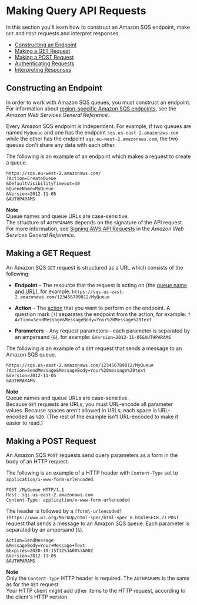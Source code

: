 # Making Query API Requests<a name="sqs-making-api-requests"></a>

In this section you'll learn how to construct an Amazon SQS endpoint, make `GET` and `POST` requests and interpret responses\.


+ [Constructing an Endpoint](#sqs-api-constructing-endpoints)
+ [Making a GET Request](#structure-get-request)
+ [Making a POST Request](#structure-post-request)
+ [Authenticating Requests](sqs-api-request-authentication.md)
+ [Interpreting Responses](sqs-api-responses.md)

## Constructing an Endpoint<a name="sqs-api-constructing-endpoints"></a>

In order to work with Amazon SQS queues, you must construct an endpoint\. For information about [region\-specific Amazon SQS endpoints](http://docs.aws.amazon.com/general/latest/gr/rande.html#sqs_region), see the *Amazon Web Services General Reference*\.

Every Amazon SQS endpoint is independent\. For example, if two queues are named `MyQueue` and one has the endpoint `sqs.us-east-2.amazonaws.com` while the other has the endpoint `sqs.eu-west-2.amazonaws.com`, the two queues don't share any data with each other\.

The following is an example of an endpoint which makes a request to create a queue\. 

```
https://sqs.eu-west-2.amazonaws.com/   
?Action=CreateQueue
&DefaultVisibilityTimeout=40
&QueueName=MyQueue
&Version=2012-11-05
&AUTHPARAMS
```

**Note**  
Queue names and queue URLs are case\-sensitive\.  
The structure of *`AUTHPARAMS`* depends on the signature of the API request\. For more information, see [Signing AWS API Requests](http://docs.aws.amazon.com/general/latest/gr/signing_aws_api_requests.html) in the *Amazon Web Services General Reference*\.

## Making a GET Request<a name="structure-get-request"></a>

An Amazon SQS `GET` request is structured as a URL which consists of the following:

+ **Endpoint** – The resource that the request is acting on \(the [queue name and URL](sqs-general-identifiers.md#queue-name-url)\), for example: `https://sqs.us-east-2.amazonaws.com/123456789012/MyQueue`

+ **Action** – The [action](http://docs.aws.amazon.com/AWSSimpleQueueService/latest/APIReference/API_Operations.html) that you want to perform on the endpoint\. A question mark \(`?`\) separates the endpoint from the action, for example: `?Action=SendMessage&MessageBody=Your%20Message%20Text`

+ **Parameters** – Any request parameters—each parameter is separated by an ampersand \(`&`\), for example: `&Version=2012-11-05&AUTHPARAMS` 

The following is an example of a `GET` request that sends a message to an Amazon SQS queue\.

```
https://sqs.us-east-2.amazonaws.com/123456789012/MyQueue
?Action=SendMessage&MessageBody=Your%20message%20text
&Version=2012-11-05
&AUTHPARAMS
```

**Note**  
Queue names and queue URLs are case\-sensitive\.  
Because `GET` requests are URLs, you must URL\-encode all parameter values\. Because spaces aren't allowed in URLs, each space is URL\-encoded as `%20`\. \(The rest of the example isn't URL\-encoded to make it easier to read\.\)

## Making a POST Request<a name="structure-post-request"></a>

An Amazon SQS `POST` requests send query parameters as a form in the body of an HTTP request\.

The following is an example of a HTTP header with `Content-Type` set to `application/x-www-form-urlencoded`\. 

```
POST /MyQueue HTTP/1.1
Host: sqs.us-east-2.amazonaws.com
Content-Type: application/x-www-form-urlencoded
```

The header is followed by a `[form\-urlencoded](https://www.w3.org/MarkUp/html-spec/html-spec_8.html#SEC8.2)` `POST` request that sends a message to an Amazon SQS queue\. Each parameter is separated by an ampersand \(`&`\)\.

```
Action=SendMessage
&MessageBody=Your+Message+Text
&Expires=2020-10-15T12%3A00%3A00Z
&Version=2012-11-05
&AUTHPARAMS
```

**Note**  
Only the `Content-Type` HTTP header is required\. The `AUTHPARAMS` is the same as for the `GET` request\.  
Your HTTP client might add other items to the HTTP request, according to the client's HTTP version\.